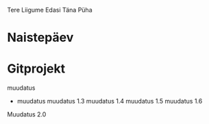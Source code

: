 <!-- From Uus-Branch -->

Tere
Liigume Edasi Täna Püha

# Naistepäev

# Gitprojekt

muudatus

+ muudatus
muudatus 1.3
muudatus 1.4
muudatus 1.5
muudatus 1.6

Muudatus 2.0

